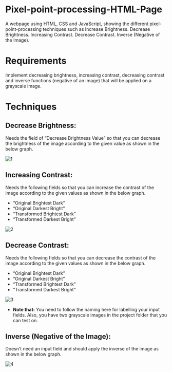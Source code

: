 # Pixel-point-processing-HTML-Page
A webpage using HTML, CSS and JavaScript, showing the different pixel-point-processing techniques such as Increase Brightness. Decrease Brightness. Increasing Contrast. Decrease Contrast. Inverse (Negative of the Image).

# Requirements
Implement decreasing brightness, increasing contrast, decreasing contrast and inverse functions (negative of an image) that will be applied on a grayscale image. 

# Techniques
## Decrease Brightness:
Needs the field of “Decrease Brightness Value” so that you can decrease the brightness of the image according to the given value as shown in the below graph.

![1](https://github.com/Khaledayman9/Pixel-point-processing-HTML-Page/assets/105018459/81385478-0ef7-4b76-8f86-ca79af4cae4a)

## Increasing Contrast:
Needs the following fields so that you can increase the contrast of the image according to the given values as shown in the below graph.
- “Original Brightest Dark”
- “Original Darkest Bright”
- “Transformed Brightest Dark”
- “Transformed Darkest Bright”
  
![2](https://github.com/Khaledayman9/Pixel-point-processing-HTML-Page/assets/105018459/4c215cc9-5eb6-42b5-adc5-f536896d2b49)

## Decrease Contrast:
Needs the following fields so that you can decrease the contrast of the image according to the given values as shown in the below graph.

- “Original Brightest Dark”
- “Original Darkest Bright”
- “Transformed Brightest Dark”
- “Transformed Darkest Bright”
  
![3](https://github.com/Khaledayman9/Pixel-point-processing-HTML-Page/assets/105018459/7939d5dd-047b-4d6a-88ac-59dc2aaf7001)

- **Note that:** You need to follow the naming here for labelling your input fields. Also, you have two grayscale images in the project folder that you can test on.
  
## Inverse (Negative of the Image):
Doesn’t need an input field and should apply the inverse of the image as shown in the below graph.

![4](https://github.com/Khaledayman9/Pixel-point-processing-HTML-Page/assets/105018459/face5834-fb68-480b-85bf-12555d47b73f)




